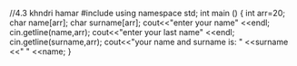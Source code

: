 //4.3 khndri hamar
#include <iostream>
using namespace std;
int main ()
{
int arr=20;
char name[arr];
char surname[arr];
cout<<"enter your name" <<endl;
cin.getline(name,arr);
cout<<"enter your last name" <<endl;
cin.getline(surname,arr);
cout<<"your name and surname is: " <<surname <<" " <<name;
}
